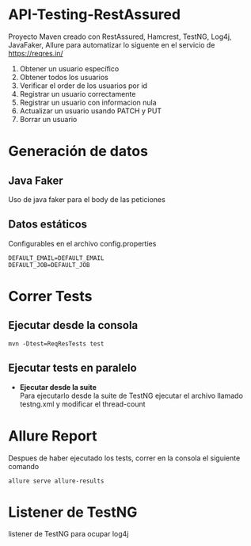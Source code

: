 # API-Testing-RestAssured
Proyecto Maven creado con RestAssured, Hamcrest, TestNG, Log4j, JavaFaker, Allure para automatizar lo siguente en el servicio de https://reqres.in/
1. Obtener un usuario específico
2. Obtener todos los usuarios
3. Verificar el order de los usuarios por id
4. Registrar un usuario correctamente
5. Registrar un usuario con informacion nula
6. Actualizar un usuario usando PATCH y PUT
7. Borrar un usuario

# Generación de datos
## Java Faker
Uso de java faker para el body de las peticiones
## Datos estáticos
Configurables en el archivo config.properties
```
DEFAULT_EMAIL=DEFAULT_EMAIL
DEFAULT_JOB=DEFAULT_JOB
```
# Correr Tests

## Ejecutar desde la consola
```
mvn -Dtest=ReqResTests test
```
## Ejecutar tests en paralelo
- **Ejecutar desde la suite** <br>
Para ejecutarlo desde la suite de TestNG ejecutar el archivo llamado testng.xml y modificar el thread-count<br>

# Allure Report
Despues de haber ejecutado los tests, correr en la consola el siguiente comando
```
allure serve allure-results
```
# Listener de TestNG
listener de TestNG para ocupar log4j
